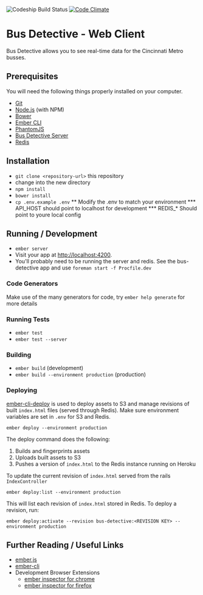 ![Codeship Build Status](https://www.codeship.io/projects/f48023f0-b7ba-0132-eb99-46fe72d3122e/status)
[![Code Climate](https://codeclimate.com/github/bus-detective/web-client/badges/gpa.svg)](https://codeclimate.com/github/bus-detective/web-client)

# Bus Detective - Web Client

Bus Detective allows you to see real-time data for the Cincinnati Metro busses.

## Prerequisites

You will need the following things properly installed on your computer.

* [Git](http://git-scm.com/)
* [Node.js](http://nodejs.org/) (with NPM)
* [Bower](http://bower.io/)
* [Ember CLI](http://www.ember-cli.com/)
* [PhantomJS](http://phantomjs.org/)
* [Bus Detective Server](https://github.com/gaslight/bus-detective)
* [Redis](http://redis.io)

## Installation

* `git clone <repository-url>` this repository
* change into the new directory
* `npm install`
* `bower install`
* `cp .env.example .env`
** Modify the .env to match your environment
*** API_HOST should point to localhost for development
*** REDIS_* Should point to youre local config

## Running / Development

* `ember server`
* Visit your app at [http://localhost:4200](http://localhost:4200).
* You'll probably need to be running the server and redis. See the bus-detective app and use `foreman start -f Procfile.dev`

### Code Generators

Make use of the many generators for code, try `ember help generate` for more details

### Running Tests

* `ember test`
* `ember test --server`

### Building

* `ember build` (development)
* `ember build --environment production` (production)

### Deploying

[ember-cli-deploy](https://github.com/ember-cli/ember-cli-deploy) is used to deploy assets to S3 and
manage revisions of built `index.html` files (served through Redis). Make sure environment variables
are set in `.env` for S3 and Redis.

    ember deploy --environment production

The deploy command does the following:

  1. Builds and fingerprints assets
  2. Uploads built assets to S3
  3. Pushes a version of `index.html` to the Redis instance running on Heroku

To update the current revision of `index.html` served from the rails `IndexController`

    ember deploy:list --environment production

This will list each revision of `index.html` stored in Redis. To deploy a revision, run:

    ember deploy:activate --revision bus-detective:<REVISION KEY> --environment production

## Further Reading / Useful Links

* [ember.js](http://emberjs.com/)
* [ember-cli](http://www.ember-cli.com/)
* Development Browser Extensions
  * [ember inspector for chrome](https://chrome.google.com/webstore/detail/ember-inspector/bmdblncegkenkacieihfhpjfppoconhi)
  * [ember inspector for firefox](https://addons.mozilla.org/en-US/firefox/addon/ember-inspector/)

